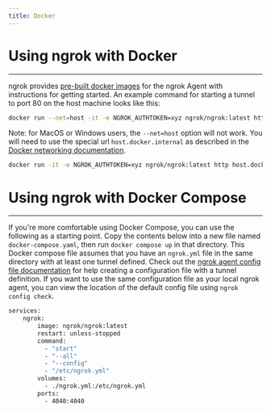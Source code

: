 ```yaml
---
title: Docker
---
```


# Using ngrok with Docker
------------

ngrok provides [pre-built docker images](https://hub.docker.com/r/ngrok/ngrok) for the ngrok Agent with instructions for getting started. An example command for starting a tunnel to port 80 on the host machine looks like this:
```bash
docker run --net=host -it -e NGROK_AUTHTOKEN=xyz ngrok/ngrok:latest http 80
```

Note: for MacOS or Windows users, the `--net=host` option will not work. You will need to use the special url `host.docker.internal` as described in the [Docker networking documentation](https://docs.docker.com/desktop/mac/networking/#use-cases-and-workarounds).
```bash
docker run -it -e NGROK_AUTHTOKEN=xyz ngrok/ngrok:latest http host.docker.internal:80
```

# Using ngrok with Docker Compose
------------

If you're more comfortable using Docker Compose, you can use the following as a starting point. Copy the contents below into a new file named `docker-compose.yaml`, then run `docker compose up` in that directory. This Docker compose file assumes that you have an `ngrok.yml` file in the same directory with at least one tunnel defined. Check out the [ngrok agent config file documentation](/docs/secure-tunnels/ngrok-agent/reference/config/) for help creating a configuration file with a tunnel definition. If you want to use the same configuration file as your local ngrok agent, you can view the location of the default config file using `ngrok config check`.

```bash
services:
    ngrok:
        image: ngrok/ngrok:latest
        restart: unless-stopped
        command:
          - "start"
          - "--all"
          - "--config"
          - "/etc/ngrok.yml"
        volumes:
          - ./ngrok.yml:/etc/ngrok.yml
        ports:
          - 4040:4040
```